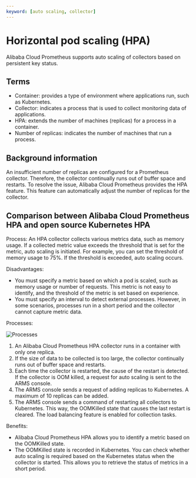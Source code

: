 ```yaml
---
keyword: [auto scaling, collector]
---
```


# Horizontal pod scaling \(HPA\)

Alibaba Cloud Prometheus supports auto scaling of collectors based on persistent key status.

## Terms

-   Container: provides a type of environment where applications run, such as Kubernetes.
-   Collector: indicates a process that is used to collect monitoring data of applications.
-   HPA: extends the number of machines \(replicas\) for a process in a container.
-   Number of replicas: indicates the number of machines that run a process.

## Background information

An insufficient number of replicas are configured for a Prometheus collector. Therefore, the collector continually runs out of buffer space and restarts. To resolve the issue, Alibaba Cloud Prometheus provides the HPA feature. This feature can automatically adjust the number of replicas for the collector.

## Comparison between Alibaba Cloud Prometheus HPA and open source Kubernetes HPA



Process: An HPA collector collects various metrics data, such as memory usage. If a collected metric value exceeds the threshold that is set for the metric, auto scaling is initiated. For example, you can set the threshold of memory usage to 75%. If the threshold is exceeded, auto scaling occurs.

Disadvantages:

-   You must specify a metric based on which a pod is scaled, such as memory usage or number of requests. This metric is not easy to identify, and the threshold of the metric is set based on experience.
-   You must specify an interval to detect external processes. However, in some scenarios, processes run in a short period and the collector cannot capture metric data.

Processes:

![Processes](../images/p199016.png)

1.  An Alibaba Cloud Prometheus HPA collector runs in a container with only one replica.
2.  If the size of data to be collected is too large, the collector continually runs out of buffer space and restarts.
3.  Each time the collector is restarted, the cause of the restart is detected. If the collector is OOM killed, a request for auto scaling is sent to the ARMS console.
4.  The ARMS console sends a request of adding replicas to Kubernetes. A maximum of 10 replicas can be added.
5.  The ARMS console sends a command of restarting all collectors to Kubernetes. This way, the OOMKilled state that causes the last restart is cleared. The load balancing feature is enabled for collection tasks.

Benefits:

-   Alibaba Cloud Prometheus HPA allows you to identify a metric based on the OOMKilled state.
-   The OOMKilled state is recorded in Kubernetes. You can check whether auto scaling is required based on the Kubernetes status when the collector is started. This allows you to retrieve the status of metrics in a short period.

